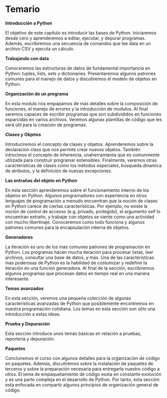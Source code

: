 # Temario

**Introducción a Python**

El objetivo de este capítulo es introducir las bases de Python. Iniciaremos desde cero y aprenderemos a editar, ejecutar, y depurar programas. Además, escribiremos una secuencia de comandos que lee data en un archivo CSV y ejecuta un cálculo.

**Trabajando con data**

Conoceremos las estructuras de datos de fundamental importancia en Python: tuples, lists, sets y dictionaries. Presentaremos algunos patrones comunes para el manejo de datos y discutiremos el modelo de objetos en Python.

**Organización de un programa**

En esta modulo nos empapamos de más detalles sobre la composición de funciones, el manejo de errores y la introducción de modulos. Al final seremos capaces de escribir programas que son subdivididos en funciones esparcidas en varios archivos. Veremos algunas plantillas de código que les será útil para la creación de programas.

**Clases y Objetos**

Introduciremos el concepto de clases y objetos. Aprenderemos sobre la declaración class que nos permite crear nuevos objetos. También introcimos el concepto de inherencia, unaherramienta que es comunmente utilizada para construir programar extensibles. Finalmente, veremos otras características de clases como los métodos especiales, búsqueda dinamica de atributos, y la definición de nuevas excepciones.

**Las entrañas del objeto en Python**

En esta sección aprenderemos sobre el funcionamiento interno de los objetos en Python. Algunos programadores con experiencia en otros lenguajes de programación a menudo encuentran que la noción de clases en Python carece de ciertas características. Por ejemplo, no existe la noción de control de accesso (e.g. privado, protegido), el argumento self lo encuentran extraño, y trabajar con objetos se siente como una actividad con mucho libertinaje. Conoceremos como todo funciona y algunos patrones comunes para la encapsulación interna de objetos.

**Generadores**

La iteración es uno de los más comunes patrones de programación en Python. Los programas hacen mucha iteración para procesar listas, leer archivos, consultar una base de datos, y más. Una de las características mas poderosas de Python es la habilidad de costumizar y redefinir la iteración en una función generadora. Al final de la sección, escribiremos algunos programas que procesan datos en tiempo real en una manera interesante.

**Temas avanzados**

En esta sección, veremos una pequeña colección de algunas características avanzadas de Python que posiblemente encontremos en nuestra programación cotidiana. Los temas en esta sección son sólo una introducción a estas ideas.

**Prueba y Depuración**

Esta sección introduce unos temás básicas en relación a pruebas, reportería y depuración.

**Paquetes**

Concluiremos el curso con algunos detalles para la organización de código en paquetes. Además, discutiremos sobre la instalación de paquetes de terceros y sobre la preparación necesaria para entregarle nuestro código a otros. El tema de empaquetamiento de código essta en constante evolución y es una parte compleja en el desarrollo de Python. Por tanto, esta sección esta enfocada en compartir algunos principios de organización general de código.